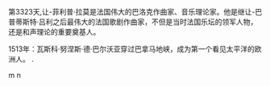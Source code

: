 第3323天,让-菲利普·拉莫是法国伟大的巴洛克作曲家、音乐理论家。他是继让-巴普蒂斯特·吕利之后最伟大的法国歌剧作曲家，不但是当时法国乐坛的领军人物，还是和声理论的重要奠基人。

1513年：瓦斯科·努涅斯·德·巴尔沃亚穿过巴拿马地峡，成为第一个看见太平洋的欧洲人。
 .























 m      n